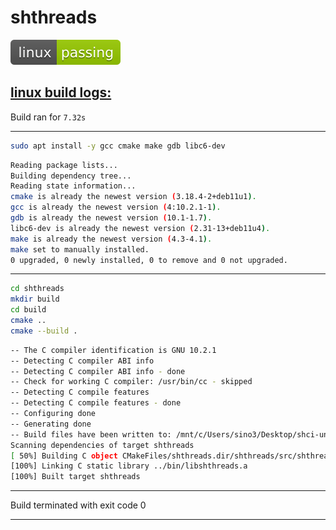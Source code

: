 
# shthreads

![linux-badge](linux-exit_code.svg)

## [linux build logs:](https://github.com/mrsinho/shci)

        

Build ran for `7.32s`

---

```bash
sudo apt install -y gcc cmake make gdb libc6-dev
```

```bash
Reading package lists...
Building dependency tree...
Reading state information...
cmake is already the newest version (3.18.4-2+deb11u1).
gcc is already the newest version (4:10.2.1-1).
gdb is already the newest version (10.1-1.7).
libc6-dev is already the newest version (2.31-13+deb11u4).
make is already the newest version (4.3-4.1).
make set to manually installed.
0 upgraded, 0 newly installed, 0 to remove and 0 not upgraded.

```

---

    
```bash
cd shthreads
mkdir build
cd build 
cmake ..
cmake --build .
```

```bash
-- The C compiler identification is GNU 10.2.1
-- Detecting C compiler ABI info
-- Detecting C compiler ABI info - done
-- Check for working C compiler: /usr/bin/cc - skipped
-- Detecting C compile features
-- Detecting C compile features - done
-- Configuring done
-- Generating done
-- Build files have been written to: /mnt/c/Users/sino3/Desktop/shci-unix-test/shthreads/shthreads/build
Scanning dependencies of target shthreads
[ 50%] Building C object CMakeFiles/shthreads.dir/shthreads/src/shthreads.c.o
[100%] Linking C static library ../bin/libshthreads.a
[100%] Built target shthreads

```

---

    

Build terminated with exit code 0

---

